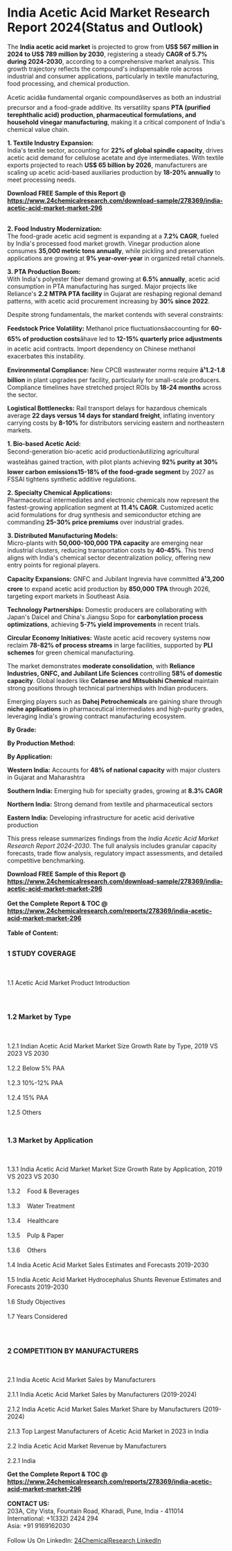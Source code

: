 <h1>India Acetic Acid Market Research Report 2024(Status and Outlook)</h1><p>The <strong>India acetic acid market</strong> is projected to grow from <strong>US$ 567 million in 2024 to US$ 789 million by 2030</strong>, registering a steady <strong>CAGR of 5.7% during 2024-2030</strong>, according to a comprehensive market analysis. This growth trajectory reflects the compound's indispensable role across industrial and consumer applications, particularly in textile manufacturing, food processing, and chemical production.</p><p>Acetic acidâa fundamental organic compoundâserves as both an industrial precursor and a food-grade additive. Its versatility spans <strong>PTA (purified terephthalic acid) production, pharmaceutical formulations, and household vinegar manufacturing</strong>, making it a critical component of India's chemical value chain.</p><p><strong>1. Textile Industry Expansion:</strong><br>
India's textile sector, accounting for <strong>22% of global spindle capacity</strong>, drives acetic acid demand for cellulose acetate and dye intermediates. With textile exports projected to reach <strong>US$ 65 billion by 2026</strong>, manufacturers are scaling up acetic acid-based auxiliaries production by <strong>18-20% annually</strong> to meet processing needs.</p><div><b>Download FREE Sample of this Report @ 
            <a href="https://www.24chemicalresearch.com/download-sample/278369/india-acetic-acid-market-market-296">
            https://www.24chemicalresearch.com/download-sample/278369/india-acetic-acid-market-market-296</a></b></div><br><p><strong>2. Food Industry Modernization:</strong><br>
The food-grade acetic acid segment is expanding at a <strong>7.2% CAGR</strong>, fueled by India's processed food market growth. Vinegar production alone consumes <strong>35,000 metric tons annually</strong>, while pickling and preservation applications are growing at <strong>9% year-over-year</strong> in organized retail channels.</p><p><strong>3. PTA Production Boom:</strong><br>
With India's polyester fiber demand growing at <strong>6.5% annually</strong>, acetic acid consumption in PTA manufacturing has surged. Major projects like Reliance's <strong>2.2 MTPA PTA facility</strong> in Gujarat are reshaping regional demand patterns, with acetic acid procurement increasing by <strong>30% since 2022</strong>.</p><p>Despite strong fundamentals, the market contends with several constraints:</p><p><strong>Feedstock Price Volatility:</strong> Methanol price fluctuationsâaccounting for <strong>60-65% of production costs</strong>âhave led to <strong>12-15% quarterly price adjustments</strong> in acetic acid contracts. Import dependency on Chinese methanol exacerbates this instability.</p><p><strong>Environmental Compliance:</strong> New CPCB wastewater norms require <strong>â¹1.2-1.8 billion</strong> in plant upgrades per facility, particularly for small-scale producers. Compliance timelines have stretched project ROIs by <strong>18-24 months</strong> across the sector.</p><p><strong>Logistical Bottlenecks:</strong> Rail transport delays for hazardous chemicals average <strong>22 days versus 14 days for standard freight</strong>, inflating inventory carrying costs by <strong>8-10%</strong> for distributors servicing eastern and northeastern markets.</p><p><strong>1. Bio-based Acetic Acid:</strong><br>
Second-generation bio-acetic acid productionâutilizing agricultural wasteâhas gained traction, with pilot plants achieving <strong>92% purity at 30% lower carbon emissions15-18% of the food-grade segment</strong> by 2027 as FSSAI tightens synthetic additive regulations.</p><p><strong>2. Specialty Chemical Applications:</strong><br>
Pharmaceutical intermediates and electronic chemicals now represent the fastest-growing application segment at <strong>11.4% CAGR</strong>. Customized acetic acid formulations for drug synthesis and semiconductor etching are commanding <strong>25-30% price premiums</strong> over industrial grades.</p><p><strong>3. Distributed Manufacturing Models:</strong><br>
Micro-plants with <strong>50,000-100,000 TPA capacity</strong> are emerging near industrial clusters, reducing transportation costs by <strong>40-45%</strong>. This trend aligns with India's chemical sector decentralization policy, offering new entry points for regional players.</p><p><strong>Capacity Expansions:</strong> GNFC and Jubilant Ingrevia have committed <strong>â¹3,200 crore</strong> to expand acetic acid production by <strong>850,000 TPA</strong> through 2026, targeting export markets in Southeast Asia.</p><p><strong>Technology Partnerships:</strong> Domestic producers are collaborating with Japan's Daicel and China's Jiangsu Sopo for <strong>carbonylation process optimizations</strong>, achieving <strong>5-7% yield improvements</strong> in recent trials.</p><p><strong>Circular Economy Initiatives:</strong> Waste acetic acid recovery systems now reclaim <strong>78-82% of process streams</strong> in large facilities, supported by <strong>PLI schemes</strong> for green chemical manufacturing.</p><p>The market demonstrates <strong>moderate consolidation</strong>, with <strong>Reliance Industries, GNFC, and Jubilant Life Sciences</strong> controlling <strong>58% of domestic capacity</strong>. Global leaders like <strong>Celanese and Mitsubishi Chemical</strong> maintain strong positions through technical partnerships with Indian producers.</p><p>Emerging players such as <strong>Dahej Petrochemicals</strong> are gaining share through <strong>niche applications</strong> in pharmaceutical intermediates and high-purity grades, leveraging India's growing contract manufacturing ecosystem.</p><p><strong>By Grade:</strong></p><p><strong>By Production Method:</strong></p><p><strong>By Application:</strong></p><p><strong>Western India:</strong> Accounts for <strong>48% of national capacity</strong> with major clusters in Gujarat and Maharashtra</p><p><strong>Southern India:</strong> Emerging hub for specialty grades, growing at <strong>8.3% CAGR</strong></p><p><strong>Northern India:</strong> Strong demand from textile and pharmaceutical sectors</p><p><strong>Eastern India:</strong> Developing infrastructure for acetic acid derivative production</p><p>This press release summarizes findings from the <em>India Acetic Acid Market Research Report 2024-2030</em>. The full analysis includes granular capacity forecasts, trade flow analysis, regulatory impact assessments, and detailed competitive benchmarking.</p><div><b>Download FREE Sample of this Report @ 
            <a href="https://www.24chemicalresearch.com/download-sample/278369/india-acetic-acid-market-market-296">
            https://www.24chemicalresearch.com/download-sample/278369/india-acetic-acid-market-market-296</a></b></div><br><div><b>Get the Complete Report & TOC @ 
            <a href="https://www.24chemicalresearch.com/reports/278369/india-acetic-acid-market-market-296">
            https://www.24chemicalresearch.com/reports/278369/india-acetic-acid-market-market-296</a></b></div><br>
            <b>Table of Content:</b><p><h2><span style="font-size:16px"><strong>1 STUDY COVERAGE</strong></span></h2><br />
<p>1.1 Acetic Acid Market Product Introduction</p><br />
<h2><span style="font-size:16px"><strong>1.2 Market by Type</strong></span></h2><br />
<p>1.2.1 Indian Acetic Acid Market Market Size Growth Rate by Type, 2019 VS 2023 VS 2030<br /><br />
1.2.2 Below 5% PAA&nbsp;&nbsp; &nbsp;<br /><br />
1.2.3 10%-12% PAA<br /><br />
1.2.4 15% PAA<br /><br />
1.2.5 Others<br /><br />
<h2><span style="font-size:16px"><strong>1.3 Market by Application</strong></span></h2><br />
<p>1.3.1 India Acetic Acid Market Market Size Growth Rate by Application, 2019 VS 2023 VS 2030<br /><br />
1.3.2&nbsp;&nbsp; &nbsp;Food & Beverages<br /><br />
1.3.3&nbsp;&nbsp; &nbsp;Water Treatment<br /><br />
1.3.4&nbsp;&nbsp; &nbsp;Healthcare<br /><br />
1.3.5&nbsp;&nbsp; &nbsp;Pulp & Paper<br /><br />
1.3.6&nbsp;&nbsp; &nbsp;Others<br /><br />
1.4 India Acetic Acid Market Sales Estimates and Forecasts 2019-2030<br /><br />
1.5 India Acetic Acid Market Hydrocephalus Shunts Revenue Estimates and Forecasts 2019-2030<br /><br />
1.6 Study Objectives<br /><br />
1.7 Years Considered</p><br />
<h2><span style="font-size:16px"><strong>2 COMPETITION BY MANUFACTURERS</strong></span></h2><br />
<p>2.1 India Acetic Acid Market Sales by Manufacturers<br /><br />
2.1.1 India Acetic Acid Market Sales by Manufacturers (2019-2024)<br /><br />
2.1.2 India Acetic Acid Market Sales Market Share by Manufacturers (2019-2024)<br /><br />
2.1.3 Top Largest Manufacturers of Acetic Acid Market in 2023 in India<br /><br />
2.2 India Acetic Acid Market Revenue by Manufacturers<br /><br />
2.2.1 India</p><div><b>Get the Complete Report & TOC @ 
            <a href="https://www.24chemicalresearch.com/reports/278369/india-acetic-acid-market-market-296">
            https://www.24chemicalresearch.com/reports/278369/india-acetic-acid-market-market-296</a></b></div><br><b>CONTACT US:</b><br>
            203A, City Vista, Fountain Road, Kharadi, Pune, India - 411014<br>
            International: +1(332) 2424 294<br>
            Asia: +91 9169162030 <br><br>
            Follow Us On LinkedIn: <a href="https://www.linkedin.com/company/24chemicalresearch/">24ChemicalResearch LinkedIn</a>
